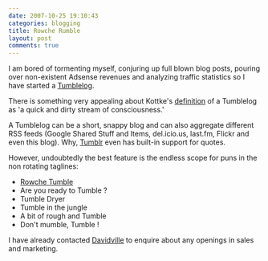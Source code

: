 ```yaml
---
date: 2007-10-25 19:10:43
categories: blogging
title: Rowche Rumble
layout: post
comments: true
---
```

I am bored of tormenting myself, conjuring up full blown blog posts,
pouring over non-existent Adsense revenues and analyzing traffic
statistics so I have started a [Tumblelog](http://andyc.tumblr.com/).

There is something very appealing about Kottke's
[definition](http://www.kottke.org/05/10/tumblelogs) of a Tumblelog as
'a quick and dirty stream of consciousness.'

A Tumblelog can be a short, snappy blog and can also aggregate different
RSS feeds (Google Shared Stuff and Items, del.icio.us, last.fm, Flickr
and even this blog). Why, [Tumblr](http://www.tumblr.com/) even has
built-in support for quotes.

However, undoubtedly the best feature is the endless scope for puns in
the non rotating taglines:

- [Rowche Tumble](http://www.last.fm/music/The+Fall/_/Rowche+Rumble)
- Are you ready to Tumble ?
- Tumble Dryer
- Tumble in the jungle
- A bit of rough and Tumble
- Don't mumble, Tumble !

I have already contacted [Davidville](http://davidville.com/) to enquire
about any openings in sales and marketing.
